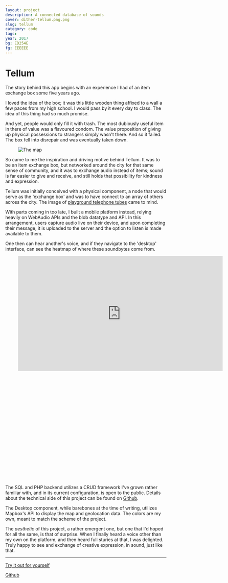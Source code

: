 ```yaml
---
layout: project
description: A connected database of sounds
cover: dither-tellum.png.png
slug: tellum
category: code
tags:
year: 2017
bg: ED254E
fg: EEEEEE
---
```


# Tellum

The story behind this app begins with an experience I had of an item exchange box some five years ago.

I loved the idea of the box; it was this little wooden thing affixed to a wall a few paces from my high school. I would pass by it every day to class. The idea of this thing had so much promise.

And yet, people would only fill it with trash. The most dubiously useful item in there of value was a flavoured condom. The value proposition of giving up physical possessions to strangers simply wasn't there. And so it failed. The box fell into disrepair and was eventually taken down.

<figure>
	<img alt="The map" src="/assets/img/work/tellum/dither-map.jpg.png">
</figure>

So came to me the inspiration and driving motive behind Tellum. It was to be an item exchange box, but networked around the city for that same sense of community, and it was to exchange audio instead of items; sound is far easier to give and receive, and still holds that possibility for kindness and expression.

Tellum was initially conceived with a physical component, a node that would serve as the 'exchange box' and was to have connect to an array of others across the city. The image of [playground telephone tubes](https://i.pinimg.com/originals/33/f0/eb/33f0ebd6ca037f6235bf2acc30c410b9.jpg) came to mind.

With parts coming in too late, I built a mobile platform instead, relying heavily on WebAudio APIs and the blob datatype and API. In this arrangement, users capture audio live on their device, and upon completing their message, it is uploaded to the server and the option to listen is made available to them.

One then can hear another's voice, and if they navigate to the 'desktop' interface, can see the heatmap of where these soundbytes come from.

<figure class="full-width-video" style="padding-bottom: 65.2%; margin-bottom: 2em;">
	<iframe src="https://player.vimeo.com/video/247917559" width="640" height="360" frameborder="0" webkitallowfullscreen mozallowfullscreen allowfullscreen></iframe>
</figure>

The SQL and PHP backend utilizes a CRUD framework I've grown rather familiar with, and in its current configuration, is open to the public. Details about the technical side of this project can be found on [Github](https://github.com/stockHuman/tellum).

The Desktop component, while barebones at the time of writing, utilizes Mapbox's API to display the map and geolocation data. The colors are my own, meant to match the scheme of the project.

The _aesthetic_ of this project, a rather emergent one, but one that I'd hoped for all the same, is that of surprise. When I finally heard a voice other than my own on the platform, and then heard full sturies at that, I was delighted. Truly happy to see and exchange of creative expression, in sound, just like that.

---

[Try it out for yourself](/projects/tellum-app/)

[Github](https://github.com/stockHuman/tellum)
